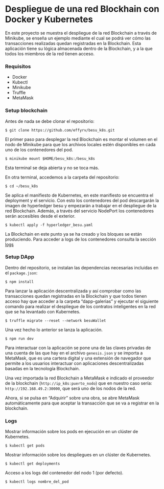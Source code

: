 # Despliegue de una red Blockhain con Docker y Kubernetes

En este proyecto se muestra el despliegue de la red Blockchain a través de Minikube, se enseña un ejemplo mediante el cual se podrá ver cómo las transacciones realizadas quedan registradas en la Blockchain. Esta aplicación tiene su lógica almacenada dentro de la Blockchain, y a la que todos los miembros de la red tienen acceso.

### Requisitos

* Docker
* Kubectl
* Minikube
* Truffle
* MetaMask

### Setup blockchain

Antes de nada se debe clonar el repositorio:

`$ git clone https://github.com/effyrv/besu_k8s.git`

El primer paso para desplegar la red Blockchain es montar el volumen en el nodo de Minikube para que los archivos locales estén disponibles en cada uno de los contenedores del pod.

`$ minikube mount $HOME/besu_k8s:/besu_k8s`

Esta terminal se deja abierta y no se toca más.

En otra terminal, accedemos a la carpeta del repositorio:

`$ cd ~/besu_k8s`

Se aplica el manifiesto de Kubernetes, en este manifiesto se encuentra el deployment y el servicio.
Con esto los contenedores del pod descargarán la imagen de hyperledger besu y empezarán a trabajar en el despliegue de la red Blockchain. Además, a través del servicio NodePort los contenedores serán accesibles desde el exterior.

`$ kubectl apply -f hyperledger_besu.yaml`

La Blockchain en este punto ya se ha creado y los bloques se están produciendo. Para acceder a logs de los contenedores consulta la sección [logs](#logs)

### Setup DApp

Dentro del repositorio, se instalan las dependencias necesarias incluidas en el `package.json`:

`$ npm install`

Para lanzar la aplicación descentralizada y así comprobar como las transacciones quedan registradas en la Blockchain y que todos tienen acceso hay que acceder a la carpeta “dapp-galerias” y ejecutar el siguiente comando para realizar el despliegue de los contratos inteligentes en la red que se ha levantado con Kubernetes.

`$ truffle migrate --reset --network besuWallet`

Una vez hecho lo anterior se lanza la aplicación.

`$ npm run dev`

Para interactuar con la aplicación se pone una de las claves privadas de una cuenta de las que hay en el archivo `genesis.json` y se importa a MetaMask, que es una cartera digital y una extensión de navegador que permite a los usuarios interactuar con aplicaciones descentralizadas basadas en la tecnología Blockchain.

Una vez importada la red Blockchain a MetaMask e indicado el proveedor de la blockchain (`http://ip_k8s:puerto_nodo`) que en nuestro caso sería: `http://192.168.49.2:30000`, que será uno de los nodos de la red.

Ahora, si se pulsa en “Adquirir” sobre una obra, se abre MetaMask automáticamente para que aceptar la transacción que se va a registrar en la blockchain.

### Logs

Mostrar información sobre los pods en ejecución en un clúster de Kubernetes.

`$ kubectl get pods`

Mostrar información sobre los despliegues en un clúster de Kubernetes.

`$ kubectl get deployments`

Acceso a los logs del contenedor del nodo 1 (por defecto).

`$ kubectl logs nombre_del_pod`
